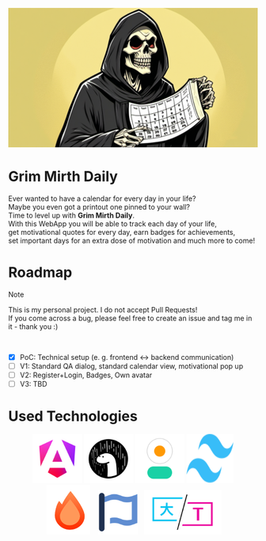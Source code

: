 <a href="https://grim-mirth-daily.com"><img src="readme-assets/grim-reaper-header.png" alt="Grim Mirth Daily home screen"></a>

# Grim Mirth Daily
Ever wanted to have a calendar for every day in your life? <br>
Maybe you even got a printout one pinned to your wall? <br>
Time to level up with **Grim Mirth Daily**. <br>
With this WebApp you will be able to track each day of your life, <br>
get motivational quotes for every day, earn badges for achievements, <br>
set important days for an extra dose of motivation and much more to come! <br>

# Roadmap
> [!NOTE]
> This is my personal project. I do not accept Pull Requests! <br>
> If you come across a bug, please feel free to create an issue and tag me in it - thank you :)

 <br>
 
- [x] PoC: Technical setup (e. g. frontend &harr; backend communication) <br>
- [ ] V1: Standard QA dialog, standard calendar view, motivational pop up
- [ ] V2: Register+Login, Badges, Own avatar
- [ ] V3: TBD

# Used Technologies

<p align="center">
  <a href="https://angular.dev"><img src="readme-assets/angular.png" alt="Angular Logo" height="100"></a>
  <a href="https://deno.com"><img src="readme-assets/deno.png" alt="Deno Logo" height="100"></a>
  <a href="https://daisyui.com"><img src="readme-assets/daisyui.png" alt="DaisyUI Logo" height="100"></a>
  <a href="https://tailwindcss.com"><img src="readme-assets/tailwind.svg" alt="Tailwind Logo" height="100" width="95"></a>
  <a href="https://hono.dev"><img src="readme-assets/hono.png" alt="Hono Logo" height="100" hspace="5"></a>
  <a href="https://fontawesome.com"><img src="readme-assets/fontawesome.svg" alt="Font Awesome Logo" height="90" hspace="8"></a>
   <a href="https://jsverse.github.io/transloco"><img src="readme-assets/transloco.svg" alt="Transloco Logo" height="90"></a>
</p>

